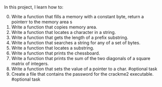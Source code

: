 In this project, I learn how to:

0. Write a function that fills a memory with a constant byte, return a pointerr to the memory area s
1. Write a function that copies memory area.
2. Write a function that locates a character in a string.
3. Write a function that gets the length of a prefix substring.
4. Write a function that searches a string for any of a set of bytes.
5. Write a function that locates a substring.
6. Write a function that prints the chessboard.
7. Write a function that prints the sum of the two diagonals of a square matrix of integers.
8. Write a function that sets the value of a pointer to a char. #optional task
9. Create a file that contains the password for the crackme2 executable. #optional task
